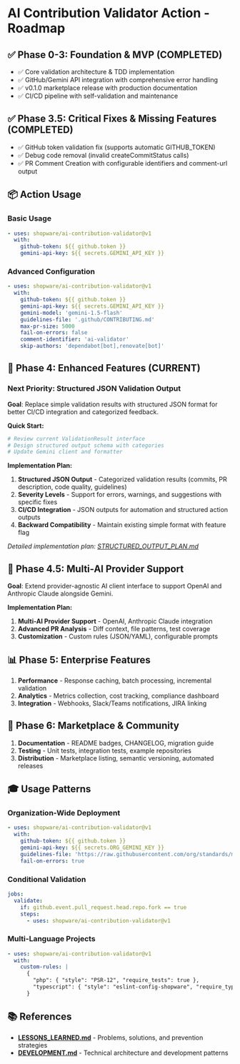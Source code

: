 # AI Contribution Validator Action - Roadmap

## ✅ Phase 0-3: Foundation & MVP (COMPLETED)

- ✅ Core validation architecture & TDD implementation
- ✅ GitHub/Gemini API integration with comprehensive error handling
- ✅ v0.1.0 marketplace release with production documentation
- ✅ CI/CD pipeline with self-validation and maintenance

## ✅ Phase 3.5: Critical Fixes & Missing Features (COMPLETED)

- ✅ GitHub token validation fix (supports automatic GITHUB_TOKEN)
- ✅ Debug code removal (invalid createCommitStatus calls)
- ✅ PR Comment Creation with configurable identifiers and comment-url output

## 📦 Action Usage

### Basic Usage

```yaml
- uses: shopware/ai-contribution-validator@v1
  with:
    github-token: ${{ github.token }}
    gemini-api-key: ${{ secrets.GEMINI_API_KEY }}
```

### Advanced Configuration

```yaml
- uses: shopware/ai-contribution-validator@v1
  with:
    github-token: ${{ github.token }}
    gemini-api-key: ${{ secrets.GEMINI_API_KEY }}
    gemini-model: 'gemini-1.5-flash'
    guidelines-file: '.github/CONTRIBUTING.md'
    max-pr-size: 5000
    fail-on-errors: false
    comment-identifier: 'ai-validator'
    skip-authors: 'dependabot[bot],renovate[bot]'
```

## 🎯 Phase 4: Enhanced Features (CURRENT)

### Next Priority: Structured JSON Validation Output

**Goal**: Replace simple validation results with structured JSON format for better CI/CD integration
and categorized feedback.

**Quick Start:**

```bash
# Review current ValidationResult interface
# Design structured output schema with categories
# Update Gemini client and formatter
```

**Implementation Plan:**

1. **Structured JSON Output** - Categorized validation results (commits, PR description, code
   quality, guidelines)
2. **Severity Levels** - Support for errors, warnings, and suggestions with specific fixes
3. **CI/CD Integration** - JSON outputs for automation and structured action outputs
4. **Backward Compatibility** - Maintain existing simple format with feature flag

_Detailed implementation plan: [STRUCTURED_OUTPUT_PLAN.md](STRUCTURED_OUTPUT_PLAN.md)_

## 🎯 Phase 4.5: Multi-AI Provider Support

**Goal**: Extend provider-agnostic AI client interface to support OpenAI and Anthropic Claude
alongside Gemini.

**Implementation Plan:**

1. **Multi-AI Provider Support** - OpenAI, Anthropic Claude integration
2. **Advanced PR Analysis** - Diff context, file patterns, test coverage
3. **Customization** - Custom rules (JSON/YAML), configurable prompts

## 📊 Phase 5: Enterprise Features

1. **Performance** - Response caching, batch processing, incremental validation
2. **Analytics** - Metrics collection, cost tracking, compliance dashboard
3. **Integration** - Webhooks, Slack/Teams notifications, JIRA linking

## 🔄 Phase 6: Marketplace & Community

1. **Documentation** - README badges, CHANGELOG, migration guide
2. **Testing** - Unit tests, integration tests, example repositories
3. **Distribution** - Marketplace listing, semantic versioning, automated releases

## 🎓 Usage Patterns

### Organization-Wide Deployment

```yaml
- uses: shopware/ai-contribution-validator@v1
  with:
    github-token: ${{ github.token }}
    gemini-api-key: ${{ secrets.ORG_GEMINI_KEY }}
    guidelines-file: 'https://raw.githubusercontent.com/org/standards/main/CONTRIBUTING.md'
    fail-on-errors: true
```

### Conditional Validation

```yaml
jobs:
  validate:
    if: github.event.pull_request.head.repo.fork == true
    steps:
      - uses: shopware/ai-contribution-validator@v1
```

### Multi-Language Projects

```yaml
- uses: shopware/ai-contribution-validator@v1
  with:
    custom-rules: |
      {
        "php": { "style": "PSR-12", "require_tests": true },
        "typescript": { "style": "eslint-config-shopware", "require_types": true }
      }
```

## 📚 References

- **[LESSONS_LEARNED.md](LESSONS_LEARNED.md)** - Problems, solutions, and prevention strategies
- **[DEVELOPMENT.md](../DEVELOPMENT.md)** - Technical architecture and development patterns
